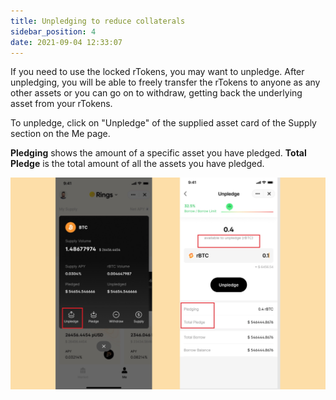 ```yaml
---
title: Unpledging to reduce collaterals
sidebar_position: 4
date: 2021-09-04 12:33:07
---
```


If you need to use the locked rTokens, you may want to unpledge. After unpledging, you will be able to freely transfer the rTokens to anyone as any other assets or you can go on to withdraw, getting back the underlying asset from your rTokens.

To unpledge, click on "Unpledge" of the supplied asset card of the Supply section on the Me page.

**Pledging** shows the amount of a specific asset you have pledged. **Total Pledge** is the total amount of all the assets you have pledged.  

![](../assets/unpledge1.jpg)
